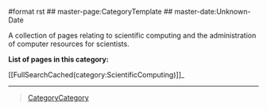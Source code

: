 \#format rst \#\# master-page:CategoryTemplate \#\# master-date:Unknown-Date

A collection of pages relating to scientific computing and the administration of computer resources for scientists.

**List of pages in this category:**

[[FullSearchCached(category:ScientificComputing)]]\_

* * * * *

> [CategoryCategory](../CategoryCategory)
